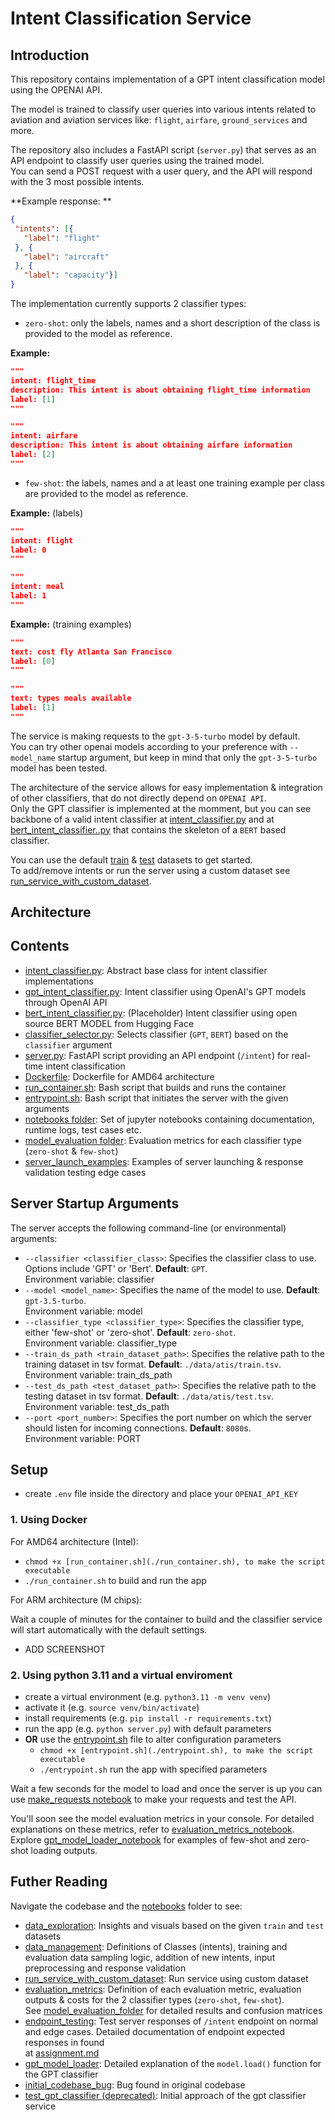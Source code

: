 # Intent Classification Service

## Introduction 

This repository contains implementation of a GPT intent classification model using the OPENAI API.  

The model is trained to classify user queries into various intents related to aviation and aviation services like: `flight`, `airfare`, `ground_services` and more.  

The repository also includes a FastAPI script (`server.py`) that serves as an API endpoint to classify user queries using the trained model.  
You can send a POST request with a user query, and the API will respond with the 3 most possible intents.  

**Example response: ** 

```json
{
 "intents": [{
   "label": "flight"
 }, {
   "label": "aircraft"
 }, {
   "label": "capacity"}]
}
```  

The implementation currently supports 2 classifier types:  

- `zero-shot`:  only the labels, names and a short description of the class is provided to the model as reference.  

**Example:** 

```json
"""  
intent: flight_time  
description: This intent is about obtaining flight_time information  
label: [1]
"""  

"""  
intent: airfare  
description: This intent is about obtaining airfare information  
label: [2] 
"""  
```  

- `few-shot`:  the labels, names and a at least one training example per class are provided to the model as reference.  

**Example:** (labels)  

```json
"""  
intent: flight    
label: 0    
"""  

"""  
intent: meal 
label: 1  
"""  
```  

**Example:** (training examples)  

```json
"""  
text: cost fly Atlanta San Francisco  
label: [0]  
"""  
 
"""  
text: types meals available    
label: [1]  
"""   
```  

The service is making requests to the `gpt-3-5-turbo` model by default.  
You can try other openai models according to your preference with `--model_name` startup argument, but keep in mind that only the `gpt-3-5-turbo` model has been tested.   

The architecture of the service allows for easy implementation & integration of other classifiers, that do not directly depend on `OPENAI API`.  
Only the GPT classifier is implemented at the momment, but you can see backbone of a valid intent classifier at [intent_classifier.py](./intent_classifier.py) and at [bert_intent_classifier..py](./bert_intent_classifier.py) that contains the skeleton of a `BERT` based classifier.   

You can use the default [train](./data/atis/train.tsv) & [test](./data/atis/test.tsv) datasets to get started.  
To add/remove intents or run the server using a custom dataset see [run_service_with_custom_dataset](./notebooks/run_service_on_custom_dataset.ipynb).   

## Architecture  





## Contents    

- [intent_classifier.py](./intent_classifier.py): Abstract base class for intent classifier implementations     
- [gpt_intent_classifier.py](./gpt_intent_classifier.py): Intent classifier using OpenAI's GPT models through OpenAI API  
- [bert_intent_classifier.py](./bert_intent_classifier.py): (Placeholder) Intent classifier using open source BERT MODEL from Hugging Face 
- [classifier_selector.py](./classifier_selector.py):  Selects classifier (`GPT`, `BERT`) based on the `classifier` argument   
- [server.py](./server.py): FastAPI script providing an API endpoint (`/intent`) for real-time intent classification  
- [Dockerfile](./Dockerfile): Dockerfile for AMD64 architecture  
- [run_container.sh](./run_container.sh): Bash script that builds and runs the container  
- [entrypoint.sh](./entrypoint.sh): Bash script that initiates the server with the given arguments  
- [notebooks folder](./notebooks/): Set of jupyter notebooks containing documentation, runtime logs, test cases etc.  
- [model_evaluation folder](./model_evaluation/): Evaluation metrics for each classifier type (`zero-shot` & `few-shot`)  
- [server_launch_examples](./server_launch_examples.ipynb): Examples of server launching & response validation testing  edge cases  


## Server Startup Arguments  

The server accepts the following command-line (or environmental) arguments:

- `--classifier <classifier_class>`: Specifies the classifier class to use. Options include 'GPT' or 'Bert'. **Default**: `GPT`.  
Environment variable: classifier  
- `--model <model_name>`: Specifies the name of the model to use. **Default**: `gpt-3.5-turbo`.  
Environment variable: model  
- `--classifier_type <classifier_type>`: Specifies the classifier type, either 'few-shot' or 'zero-shot'. **Default**: `zero-shot`.  
Environment variable: classifier_type  
- `--train_ds_path <train_dataset_path>`: Specifies the relative path to the training dataset in tsv format. **Default**: `./data/atis/train.tsv`.  
Environment variable: train_ds_path  
- `--test_ds_path <test_dataset_path>`: Specifies the relative path to the testing dataset in tsv format. **Default**: `./data/atis/test.tsv`.  
Environment variable: test_ds_path  
-  `--port <port_number>`: Specifies the port number on which the server should listen for incoming connections. **Default**: `8080`s.  
Environment variable: PORT  


## Setup

- create `.env` file inside the directory and place your `OPENAI_API_KEY`  

### 1. Using Docker 

For AMD64 architecture (Intel):  

- `chmod +x [run_container.sh](./run_container.sh), to make the script executable`   
- `./run_container.sh`  to build and run the app 

For ARM architecture (M chips):  



Wait a couple of minutes for the container to build and the classifier service will start automatically with the default settings.   

- ADD SCREENSHOT  

### 2. Using python 3.11 and a virtual enviroment   

- create a virtual environment (e.g. `python3.11 -m venv venv`)  
- activate it (e.g. `source venv/bin/activate`)  
- install requirements (e.g. `pip install -r requirements.txt`)  
- run the app (e.g. `python server.py`) with default parameters  
- **OR** use the [entrypoint.sh](./entrypoint.sh) file to alter configuration parameters  
    -  `chmod +x [entrypoint.sh](./entrypoint.sh), to make the script executable`   
    -  `./entrypoint.sh`  run the app with specified parameters  


Wait a few seconds for the model to load and once the server is up you can use [make_requests notebook](./notebooks/make_requests.ipynb) to make your requests and test the API. 

You'll soon see the model evaluation metrics in your console. For detailed explanations on these metrics, refer to [evaluation_metrics_notebook](./notebooks/evaluation_metrics.ipynb). Explore [gpt_model_loader_notebook](./notebooks/gpt_model_loader.ipynb) for  examples of few-shot and zero-shot loading outputs.  


## Futher Reading  

Navigate the codebase and the [notebooks](./notebooks/) folder to see:  

- [data_exploration](./notebooks/data_exploration.ipynb): Insights and visuals based on the given `train` and `test` datasets  
- [data_management](./notebooks/data_management.ipynb): Definitions of Classes (intents), training and evaluation data sampling logic,  addition of new intents, input preprocessing and response validation  
- [run_service_with_custom_dataset](./notebooks/run_service_on_custom_dataset.ipynb): Run service using custom dataset  
- [evaluation_metrics](./notebooks/evaluation_metrics.ipynb): Definition of each evaluation metric, evaluation outputs & costs for the 2 classifier types (`zero-shot`, `few-shot`).  
See [model_evaluation_folder](./model_evaluation/) for detailed results and confusion matrices   
- [endpoint_testing](./notebooks/endpoint_testing.ipynb): Test server responses of `/intent` endpoint on normal and edge cases. Detailed documentation of endpoint expected responses in found  
at [assignment.md](./Assignment.md)  
- [gpt_model_loader](./notebooks/gpt_model_loader.ipynb): Detailed explanation of the `model.load()` function for the GPT classifier  
- [initial_codebase_bug](./notebooks/initial_codebase_bug.ipynb): Bug found in original codebase  
- [test_gpt_classifier (deprecated)](./notebooks/test_gpt_classifier_functionality.ipynb): Initial approach of the gpt classifier service   
